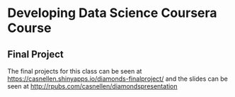 # Developing Data Science Coursera Course

## Final Project
The final projects for this class can be seen at https://casnellen.shinyapps.io/diamonds-finalproject/ 
and the slides can be seen at http://rpubs.com/casnellen/diamondspresentation
